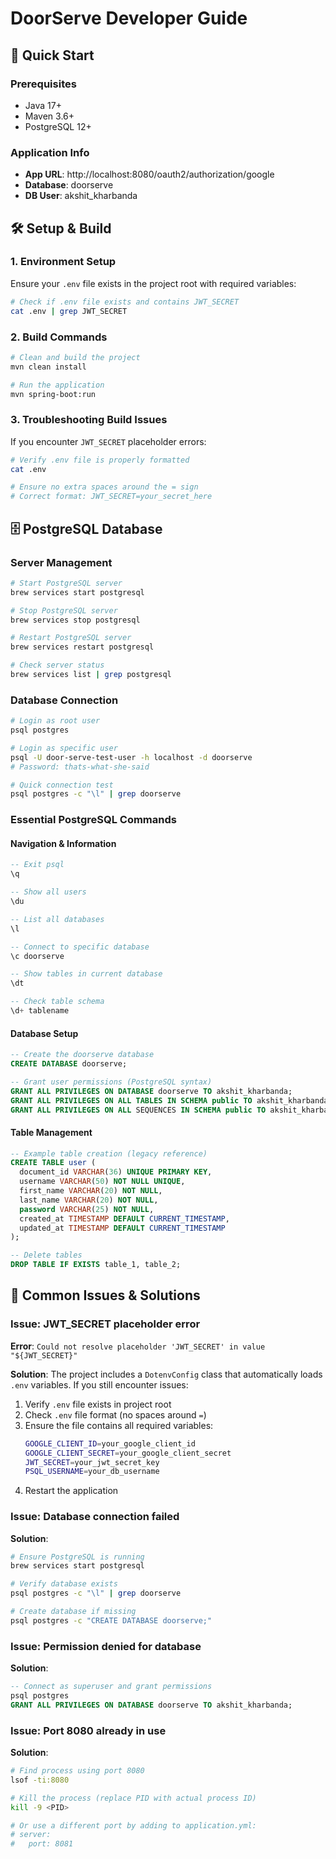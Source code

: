 # DoorServe Developer Guide

## 🚀 Quick Start

### Prerequisites
- Java 17+
- Maven 3.6+
- PostgreSQL 12+

### Application Info
- **App URL**: http://localhost:8080/oauth2/authorization/google
- **Database**: doorserve
- **DB User**: akshit_kharbanda

## 🛠️ Setup & Build

### 1. Environment Setup
Ensure your `.env` file exists in the project root with required variables:
```bash
# Check if .env file exists and contains JWT_SECRET
cat .env | grep JWT_SECRET
```

### 2. Build Commands
```bash
# Clean and build the project
mvn clean install

# Run the application
mvn spring-boot:run
```

### 3. Troubleshooting Build Issues
If you encounter `JWT_SECRET` placeholder errors:
```bash
# Verify .env file is properly formatted
cat .env

# Ensure no extra spaces around the = sign
# Correct format: JWT_SECRET=your_secret_here
```

## 🗄️ PostgreSQL Database

### Server Management
```bash
# Start PostgreSQL server
brew services start postgresql

# Stop PostgreSQL server  
brew services stop postgresql

# Restart PostgreSQL server
brew services restart postgresql

# Check server status
brew services list | grep postgresql
```

### Database Connection
```bash
# Login as root user
psql postgres

# Login as specific user
psql -U door-serve-test-user -h localhost -d doorserve
# Password: thats-what-she-said

# Quick connection test
psql postgres -c "\l" | grep doorserve
```

### Essential PostgreSQL Commands

#### Navigation & Information
```sql
-- Exit psql
\q

-- Show all users
\du

-- List all databases
\l

-- Connect to specific database
\c doorserve

-- Show tables in current database
\dt

-- Check table schema
\d+ tablename
```

#### Database Setup
```sql
-- Create the doorserve database
CREATE DATABASE doorserve;

-- Grant user permissions (PostgreSQL syntax)
GRANT ALL PRIVILEGES ON DATABASE doorserve TO akshit_kharbanda;
GRANT ALL PRIVILEGES ON ALL TABLES IN SCHEMA public TO akshit_kharbanda;
GRANT ALL PRIVILEGES ON ALL SEQUENCES IN SCHEMA public TO akshit_kharbanda;
```

#### Table Management
```sql
-- Example table creation (legacy reference)
CREATE TABLE user (
  document_id VARCHAR(36) UNIQUE PRIMARY KEY,
  username VARCHAR(50) NOT NULL UNIQUE,
  first_name VARCHAR(20) NOT NULL,
  last_name VARCHAR(20) NOT NULL,
  password VARCHAR(25) NOT NULL,
  created_at TIMESTAMP DEFAULT CURRENT_TIMESTAMP,
  updated_at TIMESTAMP DEFAULT CURRENT_TIMESTAMP
);

-- Delete tables
DROP TABLE IF EXISTS table_1, table_2;
```

## 🔧 Common Issues & Solutions

### Issue: JWT_SECRET placeholder error
**Error**: `Could not resolve placeholder 'JWT_SECRET' in value "${JWT_SECRET}"`

**Solution**: 
The project includes a `DotenvConfig` class that automatically loads `.env` variables. If you still encounter issues:

1. Verify `.env` file exists in project root
2. Check `.env` file format (no spaces around `=`)
3. Ensure the file contains all required variables:
   ```bash
   GOOGLE_CLIENT_ID=your_google_client_id
   GOOGLE_CLIENT_SECRET=your_google_client_secret
   JWT_SECRET=your_jwt_secret_key
   PSQL_USERNAME=your_db_username
   ```
4. Restart the application

### Issue: Database connection failed
**Solution**:
```bash
# Ensure PostgreSQL is running
brew services start postgresql

# Verify database exists
psql postgres -c "\l" | grep doorserve

# Create database if missing
psql postgres -c "CREATE DATABASE doorserve;"
```

### Issue: Permission denied for database
**Solution**:
```sql
-- Connect as superuser and grant permissions
psql postgres
GRANT ALL PRIVILEGES ON DATABASE doorserve TO akshit_kharbanda;
```

### Issue: Port 8080 already in use
**Solution**:
```bash
# Find process using port 8080
lsof -ti:8080

# Kill the process (replace PID with actual process ID)
kill -9 <PID>

# Or use a different port by adding to application.yml:
# server:
#   port: 8081
```